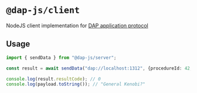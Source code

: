 # `@dap-js/client`

NodeJS client implementation for [DAP application protocol](https://github.com/dkonasov/dap)

## Usage

```ts
import { sendData } from "@dap-js/server";

const result = await sendData("dap://localhost:1312", {procedureId: 42, payload: String.from("Hello, there!")});

console.log(result.resultCode); // 0
console.log(payload.toString()); // "General Kenobi?"
```
